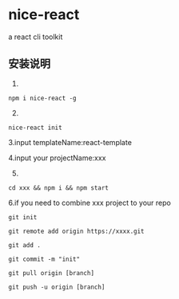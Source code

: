 # nice-react

a react cli toolkit

## 安装说明


1.

```shell
npm i nice-react -g
```

2.

```shell
nice-react init
```

3.input templateName:react-template

4.input your projectName:xxx

5.

```shell
cd xxx && npm i && npm start
```

6.if you need to combine xxx project to your repo

```shell
git init

git remote add origin https://xxxx.git

git add .

git commit -m "init"

git pull origin [branch]

git push -u origin [branch]
```
